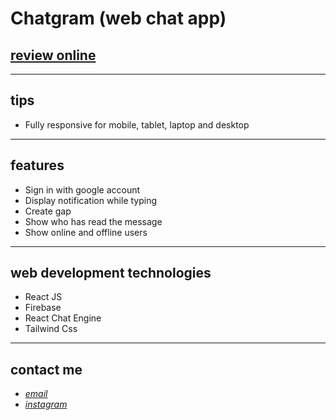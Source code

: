 # Chatgram (web chat app)

## [review online](https://friendly-bublanina-5bb058.netlify.app/)

---

## tips

- Fully responsive for mobile, tablet, laptop and desktop

---

## features

- Sign in with google account
- Display notification while typing
- Create gap 
- Show who has read the message
- Show online and offline users

---

## web development technologies

- React JS
- Firebase
- React Chat Engine
- Tailwind Css

---

## contact me

- _[email](mailto:hadikiamarzi@protonmail.com)_
- _[instagram](https://www.instagram.com/ihadikia)_
